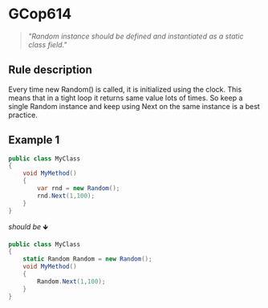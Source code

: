# GCop614

> *"Random instance should be defined and instantiated as a static class field."*


## Rule description
Every time new Random() is called, it is initialized using the clock. This means that in a tight loop it returns same value lots of times. So keep a single Random instance and keep using Next on the same instance is a best practice.

## Example 1
```csharp
public class MyClass
{
    void MyMethod()
    {
        var rnd = new Random();
        rnd.Next(1,100);
    }
}
```
*should be* 🡻

```csharp
public class MyClass
{
    static Random Random = new Random();
    void MyMethod()
    {
        Random.Next(1,100);
    }
}
```
